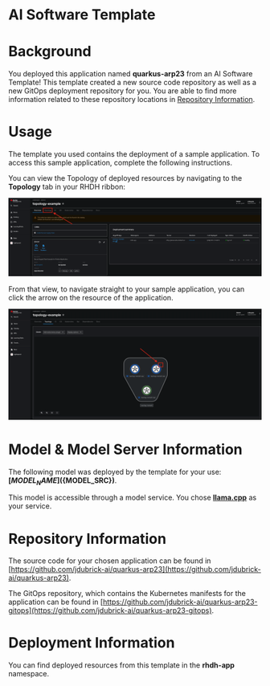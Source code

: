 # AI Software Template

# Background

You deployed this application named **quarkus-arp23** from an AI Software Template! This template created a new source code repository as well as a new GitOps deployment repository for you. You are able to find more information related to these repository locations in [Repository Information](#repository-information).

# Usage

The template you used contains the deployment of a sample application. To access this sample application, complete the following instructions.

You can view the Topology of deployed resources by navigating to the **Topology** tab in your RHDH ribbon:

![Topology Ribbon](./images/topology-ribbon.png)

From that view, to navigate straight to your sample application, you can click the arrow on the resource of the application.

![Topology View Application Link](./images/topology-app-link.png)

# Model & Model Server Information
The following model was deployed by the template for your use: **[${MODEL_NAME}](${MODEL_SRC})**.

This model is accessible through a model service. You chose **[llama.cpp]( ${MODEL_SERVICE_SRC_OTHER})** as your service.

# Repository Information

The source code for your chosen application can be found in [https://github.com/jdubrick-ai/quarkus-arp23](https://github.com/jdubrick-ai/quarkus-arp23).

The GitOps repository, which contains the Kubernetes manifests for the application can be found in 
[https://github.com/jdubrick-ai/quarkus-arp23-gitops](https://github.com/jdubrick-ai/quarkus-arp23-gitops). 

# Deployment Information

You can find deployed resources from this template in the **rhdh-app** namespace. 